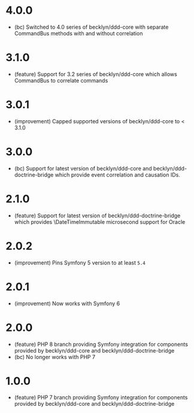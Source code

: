4.0.0
=======

* (bc) Switched to 4.0 series of becklyn/ddd-core with separate CommandBus methods with and without correlation

3.1.0
=======

* (feature) Support for 3.2 series of becklyn/ddd-core which allows CommandBus to correlate commands

3.0.1
=======

* (improvement) Capped supported versions of becklyn/ddd-core to < 3.1.0 

3.0.0
=======

* (bc) Support for latest version of becklyn/ddd-core and becklyn/ddd-doctrine-bridge which provide event correlation and causation IDs.

2.1.0
=====

*   (feature) Support for latest version of becklyn/ddd-doctrine-bridge which provides \DateTimeImmutable microsecond support for Oracle

2.0.2
=====

*   (improvement) Pins Symfony 5 version to at least `5.4`

2.0.1
=====

*   (improvement) Now works with Symfony 6

2.0.0
=====

*   (feature) PHP 8 branch providing Symfony integration for components provided by becklyn/ddd-core and becklyn/ddd-doctrine-bridge
*   (bc) No longer works with PHP 7

1.0.0
=====

*   (feature) PHP 7 branch providing Symfony integration for components provided by becklyn/ddd-core and becklyn/ddd-doctrine-bridge
